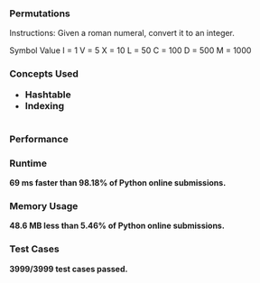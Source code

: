 ### Permutations
<p>Instructions: Given a roman numeral, convert it to an integer.</p>

Symbol       Value
I      =       1
V      =       5
X      =       10
L      =       50
C      =       100
D      =       500
M      =       1000

<h3> Concepts Used
<ul> 
<li>Hashtable</li>
<li>Indexing</li>

</ul>

#

### Performance
<h3> Runtime </h3>
<p><b>69 ms<b> faster than <b>98.18%</b> of Python online submissions.</p>

<h3> Memory Usage </h3>
<p><b>48.6 MB</b> less than <b>5.46%</b> of Python online submissions.</p>

<h3> Test Cases </h3>
<p>3999/3999 test cases passed.<p>
